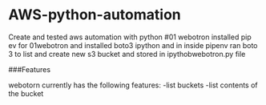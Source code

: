 # AWS-python-automation

Create and tested aws automation with python
#01 webotron
installed pip ev for 01webotron and installed boto3 ipython and in inside pipenv ran boto 3 to list and create new s3 bucket and stored in ipythobwebotron.py file

###Features

webotorn currently has the following features:
-list buckets
-list contents of the bucket

